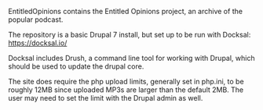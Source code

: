 EntitledOpinions contains the Entitled Opinions project, an archive of the popular podcast. 

The repository is a basic Drupal 7 install, but set up to be run with Docksal: https://docksal.io/

Docksal includes Drush, a command line tool for working with Drupal, which should be used to update the drupal core. 

The site does require the php upload limits, generally set in php.ini, to be roughly 12MB since uploaded MP3s are larger than the default 2MB. The user may need to set the limit with the Drupal admin as well. 
